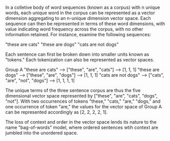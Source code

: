 In a colletive body of word sequences (known as a corpus) with n unique words, each unique word in the corpus can be represented as a vector dimension aggregating to an n-unique dimension vector space. Each sequence can then be represented in terms of these word dimensions, with value indicating word frequency across the corpus, with no other information retained. For instance, examine the following sequences:

"these are cats"
"these are dogs"
"cats are not dogs"

Each sentence can first be broken down into smaller units known as "tokens." Each tokenization can also be represented as vector spaces. 

Group A
"these are cats" --> ["these", "are", "cats"] --> [1, 1, 1]
"these are dogs" --> ["these", "are", "dogs"] --> [1, 1, 1]
"cats are not dogs" --> ["cats", "are", "not", "dogs"] --> [1, 1, 1, 1]


The unique terms of the three sentence corpus are thus the five dimensional vector space represented by ["these", "are", "cats", "dogs", "not"]. With two occurrences of tokens "these," "cats," "are," "dogs," and one occurrence of token "are," the values for the vector space of Group A can be represented accordingly as [2, 2, 2, 2, 1]. 

The loss of context and order in the vector space lends its nature to the name "bag-of-words" model, where ordered sentences wtih context are jumbled into the unordered space. 

